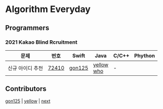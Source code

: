 # Algorithm Everyday

## Programmers
### 2021 Kakao Blind Rcruitment
| 문제 | 번호 | Swift | Java | C/C++ | Phython |
| --- | --- | ----- | ---- | ----- | ------- |
| 신규 아이디 추천 | [72410][p/72410] | [gon125][p/72410/1] | [yellow][p/72410/2] <br> [who][p/72410/3] | - |

[comment]: <> (신규 아이디 추천)
[p/72410]: https://programmers.co.kr/learn/courses/30/lessons/72410
[p/72410/1]: /programmers/72410/gon125.swift
[p/72410/2]: /programmers/72410/yellow.swift
[p/72410/3]: /programmers/72410/who.swift

## Contributors
[gon125][con/1] | [yellow][con/2] | [next][con/3]

[con/1]: https://github.com/gon125
[con/2]: https://github.com/yellow
[con/3]: https://github.com/next